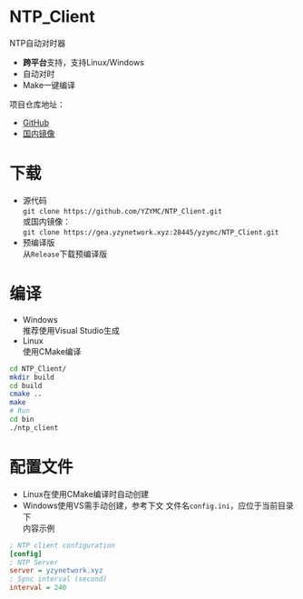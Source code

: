 # NTP_Client
NTP自动对时器
- **跨平台**支持，支持Linux/Windows
- 自动对时
- Make一键编译

项目仓库地址：  
- [GitHub](https://github.com/YZYMC/NTP_Client/)
- [国内镜像](https://gea.yzynetwork.xyz:28445/yzymc/NTP_Client)

# 下载
- 源代码  
`git clone https://github.com/YZYMC/NTP_Client.git`  
或国内镜像：  
`git clone https://gea.yzynetwork.xyz:28445/yzymc/NTP_Client.git`  
- 预编译版  
从`Release`下载预编译版

# 编译
- Windows  
推荐使用Visual Studio生成
- Linux  
使用CMake编译
```bash
cd NTP_Client/
mkdir build
cd build
cmake ..
make
# Run
cd bin
./ntp_client
```
# 配置文件
- Linux在使用CMake编译时自动创建
- Windows使用VS需手动创建，参考下文
文件名`config.ini`，应位于当前目录下  
内容示例  
```ini
; NTP client configuration
[config]
; NTP Server
server = yzynetwork.xyz
; Sync interval (second)
interval = 240
```